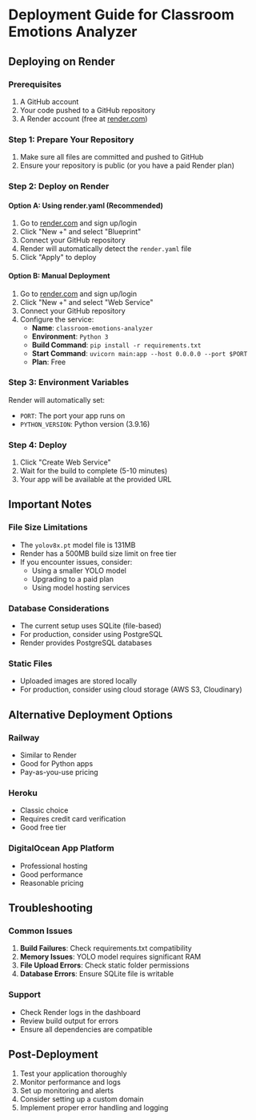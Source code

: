 # Deployment Guide for Classroom Emotions Analyzer

## Deploying on Render

### Prerequisites
1. A GitHub account
2. Your code pushed to a GitHub repository
3. A Render account (free at [render.com](https://render.com))

### Step 1: Prepare Your Repository
1. Make sure all files are committed and pushed to GitHub
2. Ensure your repository is public (or you have a paid Render plan)

### Step 2: Deploy on Render

#### Option A: Using render.yaml (Recommended)
1. Go to [render.com](https://render.com) and sign up/login
2. Click "New +" and select "Blueprint"
3. Connect your GitHub repository
4. Render will automatically detect the `render.yaml` file
5. Click "Apply" to deploy

#### Option B: Manual Deployment
1. Go to [render.com](https://render.com) and sign up/login
2. Click "New +" and select "Web Service"
3. Connect your GitHub repository
4. Configure the service:
   - **Name**: `classroom-emotions-analyzer`
   - **Environment**: `Python 3`
   - **Build Command**: `pip install -r requirements.txt`
   - **Start Command**: `uvicorn main:app --host 0.0.0.0 --port $PORT`
   - **Plan**: Free

### Step 3: Environment Variables
Render will automatically set:
- `PORT`: The port your app runs on
- `PYTHON_VERSION`: Python version (3.9.16)

### Step 4: Deploy
1. Click "Create Web Service"
2. Wait for the build to complete (5-10 minutes)
3. Your app will be available at the provided URL

## Important Notes

### File Size Limitations
- The `yolov8x.pt` model file is 131MB
- Render has a 500MB build size limit on free tier
- If you encounter issues, consider:
  - Using a smaller YOLO model
  - Upgrading to a paid plan
  - Using model hosting services

### Database Considerations
- The current setup uses SQLite (file-based)
- For production, consider using PostgreSQL
- Render provides PostgreSQL databases

### Static Files
- Uploaded images are stored locally
- For production, consider using cloud storage (AWS S3, Cloudinary)

## Alternative Deployment Options

### Railway
- Similar to Render
- Good for Python apps
- Pay-as-you-use pricing

### Heroku
- Classic choice
- Requires credit card verification
- Good free tier

### DigitalOcean App Platform
- Professional hosting
- Good performance
- Reasonable pricing

## Troubleshooting

### Common Issues
1. **Build Failures**: Check requirements.txt compatibility
2. **Memory Issues**: YOLO model requires significant RAM
3. **File Upload Errors**: Check static folder permissions
4. **Database Errors**: Ensure SQLite file is writable

### Support
- Check Render logs in the dashboard
- Review build output for errors
- Ensure all dependencies are compatible

## Post-Deployment

1. Test your application thoroughly
2. Monitor performance and logs
3. Set up monitoring and alerts
4. Consider setting up a custom domain
5. Implement proper error handling and logging
